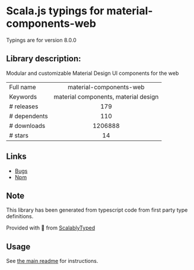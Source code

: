 
# Scala.js typings for material-components-web

Typings are for version 8.0.0

## Library description:
Modular and customizable Material Design UI components for the web

|                    |                 |
| ------------------ | :-------------: |
| Full name          | material-components-web |
| Keywords           | material components, material design |
| # releases         | 179 |
| # dependents       | 110 |
| # downloads        | 1206888 |
| # stars            | 14 |

## Links
- [Bugs](https://github.com/material-components/material-components-web/issues)
- [Npm](https://www.npmjs.com/package/material-components-web)
    


## Note
This library has been generated from typescript code from first party type definitions.

Provided with :purple_heart: from [ScalablyTyped](https://github.com/oyvindberg/ScalablyTyped)

## Usage
See [the main readme](../../readme.md) for instructions.


